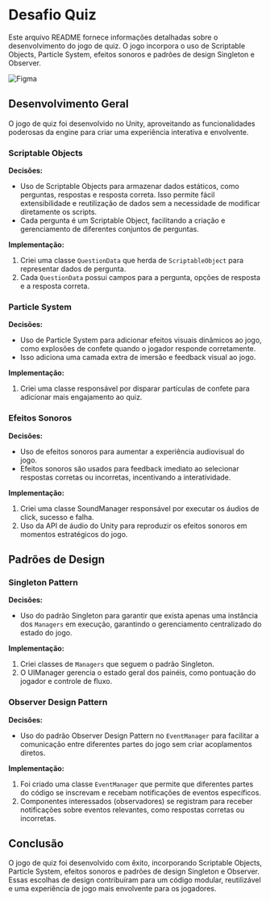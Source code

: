 # Desafio Quiz

Este arquivo README fornece informações detalhadas sobre o desenvolvimento do jogo de quiz. O jogo incorpora o uso de Scriptable Objects, Particle System, efeitos sonoros e padrões de design Singleton e Observer.

![Figma](https://res.cloudinary.com/renanrider/image/upload/v1700680371/figma_h3g9i9.png)

## Desenvolvimento Geral

O jogo de quiz foi desenvolvido no Unity, aproveitando as funcionalidades poderosas da engine para criar uma experiência interativa e envolvente.

### Scriptable Objects

**Decisões:**
- Uso de Scriptable Objects para armazenar dados estáticos, como perguntas, respostas e resposta correta. Isso permite fácil extensibilidade e reutilização de dados sem a necessidade de modificar diretamente os scripts.
- Cada pergunta é um Scriptable Object, facilitando a criação e gerenciamento de diferentes conjuntos de perguntas.

**Implementação:**
1. Criei uma classe `QuestionData` que herda de `ScriptableObject` para representar dados de pergunta.
2. Cada `QuestionData` possui campos para a pergunta, opções de resposta e a resposta correta.

### Particle System

**Decisões:**
- Uso de Particle System para adicionar efeitos visuais dinâmicos ao jogo, como explosões de confete quando o jogador responde corretamente.
- Isso adiciona uma camada extra de imersão e feedback visual ao jogo.

**Implementação:**
1. Criei uma classe responsável por disparar  partículas de confete para adicionar mais engajamento ao quiz.

### Efeitos Sonoros

**Decisões:**
- Uso de efeitos sonoros para aumentar a experiência audiovisual do jogo.
- Efeitos sonoros são usados para feedback imediato ao selecionar respostas corretas ou incorretas, incentivando a interatividade.

**Implementação:**
1. Criei uma classe SoundManager responsável por executar os áudios de click, sucesso e falha.
2. Uso da API de áudio do Unity para reproduzir os efeitos sonoros em momentos estratégicos do jogo.

## Padrões de Design

### Singleton Pattern

**Decisões:**
- Uso do padrão Singleton para garantir que exista apenas uma instância dos `Managers` em execução, garantindo o gerenciamento centralizado do estado do jogo.

**Implementação:**
1. Criei classes de `Managers` que seguem o padrão Singleton.
2. O UIManager gerencia o estado geral dos painéis, como pontuação do jogador e controle de fluxo.

### Observer Design Pattern

**Decisões:**
- Uso do padrão Observer Design Pattern no `EventManager` para facilitar a comunicação entre diferentes partes do jogo sem criar acoplamentos diretos.

**Implementação:**
1. Foi criado uma classe `EventManager` que permite que diferentes partes do código se inscrevam e recebam notificações de eventos específicos.
2. Componentes interessados (observadores) se registram para receber notificações sobre eventos relevantes, como respostas corretas ou incorretas.

## Conclusão

O jogo de quiz foi desenvolvido com êxito, incorporando Scriptable Objects, Particle System, efeitos sonoros e padrões de design Singleton e Observer. Essas escolhas de design contribuíram para um código modular, reutilizável e uma experiência de jogo mais envolvente para os jogadores.
